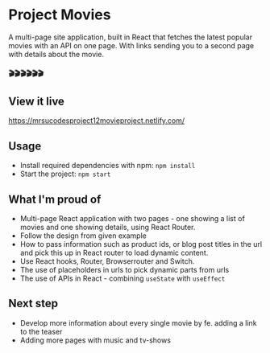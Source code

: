 # Project Movies 

A multi-page site application, built in React that fetches the latest popular movies with an API on one page. With links sending you to a second page with details about the movie. 

#### :clapper::clapper::clapper::clapper::clapper::clapper:

## View it live

https://mrsucodesproject12movieproject.netlify.com/

## Usage

* Install required dependencies with npm: `npm install`
* Start the project: `npm start`

## What I'm proud of

* Multi-page React application with two pages - one showing a list of movies and one showing details, using React Router.
* Follow the design from given example
* How to pass information such as product ids, or blog post titles in the url and pick this up in React router to load dynamic content.
* Use React hooks, Router, Browserrouter and Switch.
* The use of placeholders in urls to pick dynamic parts from urls
* The use of APIs in React - combining `useState` with `useEffect`

## Next step

* Develop more information about every single movie by fe. adding a link to the teaser
* Adding more pages with music and tv-shows

